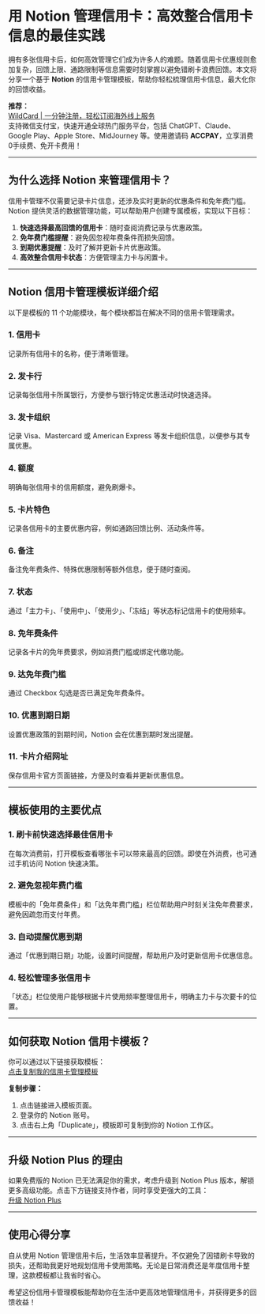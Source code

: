 # 用 Notion 管理信用卡：高效整合信用卡信息的最佳实践

拥有多张信用卡后，如何高效管理它们成为许多人的难题。随着信用卡优惠规则愈加复杂，回馈上限、通路限制等信息需要时刻掌握以避免错刷卡浪费回馈。本文将分享一个基于 **Notion** 的信用卡管理模板，帮助你轻松梳理信用卡信息，最大化你的回馈收益。

**推荐：**  
[WildCard | 一分钟注册，轻松订阅海外线上服务](https://bit.ly/bewildcard)  
支持微信支付宝，快速开通全球热门服务平台，包括 ChatGPT、Claude、Google Play、Apple Store、MidJourney 等。使用邀请码 **ACCPAY**，立享消费0手续费、免开卡费用！

---

## 为什么选择 Notion 来管理信用卡？

信用卡管理不仅需要记录卡片信息，还涉及实时更新的优惠条件和免年费门槛。Notion 提供灵活的数据管理功能，可以帮助用户创建专属模板，实现以下目标：

1. **快速选择最高回馈的信用卡**：随时查阅消费记录与优惠政策。
2. **免年费门槛提醒**：避免因忽视年费条件而损失回馈。
3. **到期优惠提醒**：及时了解并更新卡片优惠政策。
4. **高效整合信用卡状态**：方便管理主力卡与闲置卡。

---

## Notion 信用卡管理模板详细介绍

以下是模板的 11 个功能模块，每个模块都旨在解决不同的信用卡管理需求。

### 1. **信用卡**
记录所有信用卡的名称，便于清晰管理。

### 2. **发卡行**
记录每张信用卡所属银行，方便参与银行特定优惠活动时快速选择。

### 3. **发卡组织**
记录 Visa、Mastercard 或 American Express 等发卡组织信息，以便参与其专属优惠。

### 4. **额度**
明确每张信用卡的信用额度，避免刷爆卡。

### 5. **卡片特色**
记录各信用卡的主要优惠内容，例如通路回馈比例、活动条件等。

### 6. **备注**
备注免年费条件、特殊优惠限制等额外信息，便于随时查阅。

### 7. **状态**
通过「主力卡」、「使用中」、「使用少」、「冻结」等状态标记信用卡的使用频率。

### 8. **免年费条件**
记录各卡片的免年费要求，例如消费门槛或绑定代缴功能。

### 9. **达免年费门槛**
通过 Checkbox 勾选是否已满足免年费条件。

### 10. **优惠到期日期**
设置优惠政策的到期时间，Notion 会在优惠到期时发出提醒。

### 11. **卡片介绍网址**
保存信用卡官方页面链接，方便及时查看并更新优惠信息。

---

## 模板使用的主要优点

### 1. **刷卡前快速选择最佳信用卡**
在每次消费前，打开模板查看哪张卡可以带来最高的回馈。即使在外消费，也可通过手机访问 Notion 快速决策。

### 2. **避免忽视年费门槛**
模板中的「免年费条件」和「达免年费门槛」栏位帮助用户时刻关注免年费要求，避免因疏忽而支付年费。

### 3. **自动提醒优惠到期**
通过「优惠到期日期」功能，设置时间提醒，帮助用户及时更新信用卡优惠信息。

### 4. **轻松管理多张信用卡**
「状态」栏位使用户能够根据卡片使用频率整理信用卡，明确主力卡与次要卡的位置。

---

## 如何获取 Notion 信用卡模板？

你可以通过以下链接获取模板：  
[点击复制我的信用卡管理模板](https://mrcuriosity.notion.site/3e7938acde854954b7895aef66059927?v=a8e15b456274484d864a8bdfbe1bfdfe)

**复制步骤：**
1. 点击链接进入模板页面。
2. 登录你的 Notion 账号。
3. 点击右上角「Duplicate」，模板即可复制到你的 Notion 工作区。

---

## 升级 Notion Plus 的理由

如果免费版的 Notion 已无法满足你的需求，考虑升级到 Notion Plus 版本，解锁更多高级功能。点击下方链接支持作者，同时享受更强大的工具：  
[升级 Notion Plus](https://bit.ly/bewildcard)

---

## 使用心得分享

自从使用 Notion 管理信用卡后，生活效率显著提升。不仅避免了因错刷卡导致的损失，还帮助我更好地规划信用卡使用策略。无论是日常消费还是年度信用卡整理，这款模板都让我省时省心。

希望这份信用卡管理模板能帮助你在生活中更高效地管理信用卡，并获得更多的回馈收益！  
